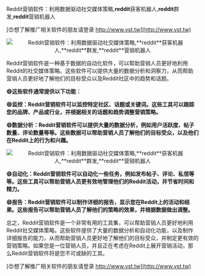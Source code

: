 Reddit营销软件：利用数据驱动社交媒体策略,**reddit**获客机器人,**reddit**群发,**reddit**营销机器人

[😍想了解推广相关软件的朋友请登录 http://www.vst.tw](http://www.vst.tw)

 <center><img src="https://vst.tw/MP4/tuiguang/png/0.png" alt="Reddit营销软件：利用数据驱动社交媒体策略,**reddit**获客机器人,**reddit**群发,**reddit**营销机器人"></center>

Reddit营销软件是一种基于数据的自动化软件，可以帮助营销人员更好地利用Reddit的社交媒体策略。这些软件可以提供大量的数据分析和洞察力，从而帮助营销人员更好地了解他们的目标受众以及Reddit社区中的趋势和话题。

**😄这些软件通常提供以下功能：**

**😄监控：Reddit营销软件可以监控特定社区、话题或关键词。这些工具可以跟踪您的品牌、产品或行业，并根据相关的话题和趋势调整营销策略。**

**😄数据分析：Reddit营销软件可以提供大量的数据分析，例如用户活跃度、帖子数量、评论数量等等。这些数据可以帮助营销人员了解他们的目标受众，以及他们在Reddit上的行为和兴趣。**

 <center><img src="https://vst.tw/MP4/tuiguang/png/4.png" alt="Reddit营销软件：利用数据驱动社交媒体策略,**reddit**获客机器人,**reddit**群发,**reddit**营销机器人"></center>

**😄自动化：Reddit营销软件可以自动化一些任务，例如发布帖子、评论、私信等等。这些工具可以帮助营销人员更有效地管理他们的Reddit活动，并节省时间和精力。**

**😄报告：Reddit营销软件可以制作详细的报告，显示您在Reddit上的活动和结果。这些报告可以帮助营销人员了解他们的策略的效果，并根据数据做出调整。**

总之，Reddit营销软件是一个非常有用的工具集，可以帮助营销人员更好地利用Reddit社交媒体策略。这些软件提供了大量的数据分析和自动化功能，以及制作详细报告的能力，从而帮助营销人员更好地了解他们的目标受众，并制定更有效的营销策略。如果您是一位营销人员，并且正在考虑在Reddit上展开营销活动，那么Reddit营销软件将是您不可或缺的工具。

[😍想了解推广相关软件的朋友请登录 http://www.vst.tw](http://www.vst.tw)



